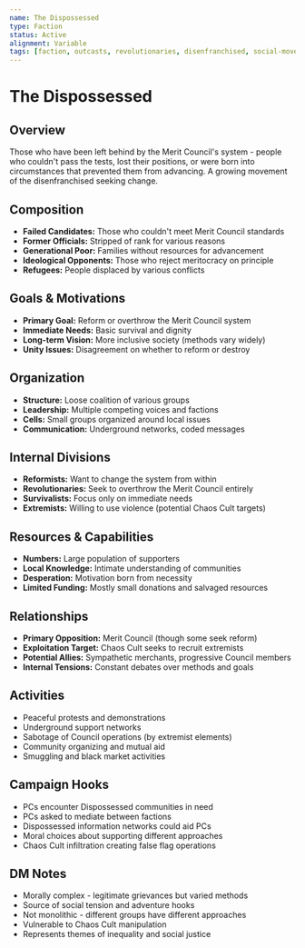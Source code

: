 ```yaml
---
name: The Dispossessed
type: Faction
status: Active
alignment: Variable
tags: [faction, outcasts, revolutionaries, disenfranchised, social-movement]
---
```


# The Dispossessed

## Overview
Those who have been left behind by the Merit Council's system - people who couldn't pass the tests, lost their positions, or were born into circumstances that prevented them from advancing. A growing movement of the disenfranchised seeking change.

## Composition
- **Failed Candidates:** Those who couldn't meet Merit Council standards
- **Former Officials:** Stripped of rank for various reasons
- **Generational Poor:** Families without resources for advancement
- **Ideological Opponents:** Those who reject meritocracy on principle
- **Refugees:** People displaced by various conflicts

## Goals & Motivations
- **Primary Goal:** Reform or overthrow the Merit Council system
- **Immediate Needs:** Basic survival and dignity
- **Long-term Vision:** More inclusive society (methods vary widely)
- **Unity Issues:** Disagreement on whether to reform or destroy

## Organization
- **Structure:** Loose coalition of various groups
- **Leadership:** Multiple competing voices and factions
- **Cells:** Small groups organized around local issues
- **Communication:** Underground networks, coded messages

## Internal Divisions
- **Reformists:** Want to change the system from within
- **Revolutionaries:** Seek to overthrow the Merit Council entirely
- **Survivalists:** Focus only on immediate needs
- **Extremists:** Willing to use violence (potential Chaos Cult targets)

## Resources & Capabilities
- **Numbers:** Large population of supporters
- **Local Knowledge:** Intimate understanding of communities
- **Desperation:** Motivation born from necessity
- **Limited Funding:** Mostly small donations and salvaged resources

## Relationships
- **Primary Opposition:** Merit Council (though some seek reform)
- **Exploitation Target:** Chaos Cult seeks to recruit extremists
- **Potential Allies:** Sympathetic merchants, progressive Council members
- **Internal Tensions:** Constant debates over methods and goals

## Activities
- Peaceful protests and demonstrations
- Underground support networks
- Sabotage of Council operations (by extremist elements)
- Community organizing and mutual aid
- Smuggling and black market activities

## Campaign Hooks
- PCs encounter Dispossessed communities in need
- PCs asked to mediate between factions
- Dispossessed information networks could aid PCs
- Moral choices about supporting different approaches
- Chaos Cult infiltration creating false flag operations

## DM Notes
- Morally complex - legitimate grievances but varied methods
- Source of social tension and adventure hooks
- Not monolithic - different groups have different approaches
- Vulnerable to Chaos Cult manipulation
- Represents themes of inequality and social justice